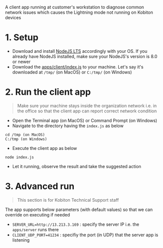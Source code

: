 A client app running at customer's workstation to diagnose common network issues which causes the Lightning mode not running on Kobiton devices

# 1. Setup

- Download and install [NodeJS LTS](https://nodejs.org/en/download/) accordingly with your OS. If you already have NodeJS installed, make sure your NodeJS's version is 8.0 or newer
- Download the [apps/client/index.js](https://github.com/kobiton/webrtc-connectivity-check/blob/master/apps/client/index.js) to your machine. Let's say it's downloaded at `/tmp/` (on MacOS) or `C:/tmp/` (on Windows)

# 2. Run the client app

> Make sure your machine stays inside the organization network i.e. in the office so that the client app can report correct network condition

- Open the Terminal app (on MacOS) or Command Prompt (on Windows)
- Navigate to the directory having the `index.js` as below

```
cd /tmp (on MacOS)
C:/tmp (on Windows)
```

- Execute the client app as below

```
node index.js
```

- Let it running, observe the result and take the suggested action

# 3. Advanced run

> This section is for Kobiton Technical Support staff

The app supports below parameters (with default values) so that we can override on executing if needed

- `SERVER_URL=http://13.213.3.169` : specify the server IP i.e. the `apps/server` runs there
- `CLIENT_UDP_PORT=41234` : specifiy the port (in UDP) that the server app is listening

